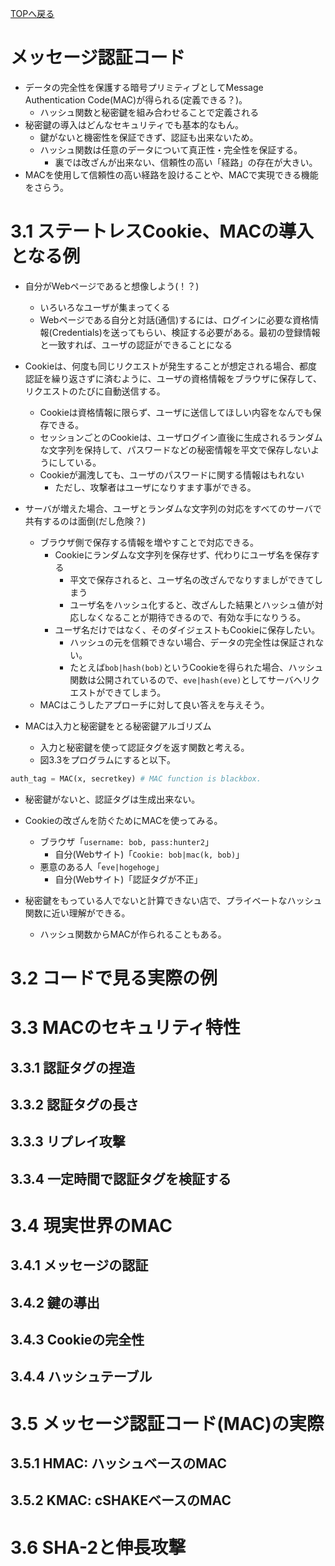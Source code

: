 <!-- title: 現代暗号技術入門のメモ・chp03 -->
[TOPへ戻る](https://8-u8.github.io/Real_World_Cryptography/)

# メッセージ認証コード
- データの完全性を保護する暗号プリミティブとしてMessage Authentication Code(MAC)が得られる(定義できる？)。
  - ハッシュ関数と秘密鍵を組み合わせることで定義される
- 秘密鍵の導入はどんなセキュリティでも基本的なもん。
  - 鍵がないと機密性を保証できず、認証も出来ないため。
  - ハッシュ関数は任意のデータについて真正性・完全性を保証する。
    - 裏では改ざんが出来ない、信頼性の高い「経路」の存在が大きい。
- MACを使用して信頼性の高い経路を設けることや、MACで実現できる機能をさらう。

# 3.1 ステートレスCookie、MACの導入となる例
- 自分がWebページであると想像しよう(！？)
  - いろいろなユーザが集まってくる
  - Webページである自分と対話(通信)するには、ログインに必要な資格情報(Credentials)を送ってもらい、検証する必要がある。最初の登録情報と一致すれば、ユーザの認証ができることになる
- Cookieは、何度も同じリクエストが発生することが想定される場合、都度認証を繰り返さずに済むように、ユーザの資格情報をブラウザに保存して、リクエストのたびに自動送信する。
  - Cookieは資格情報に限らず、ユーザに送信してほしい内容をなんでも保存できる。
  - セッションごとのCookieは、ユーザログイン直後に生成されるランダムな文字列を保持して、パスワードなどの秘密情報を平文で保存しないようにしている。
  - Cookieが漏洩しても、ユーザのパスワードに関する情報はもれない
    - ただし、攻撃者はユーザになりすます事ができる。

- サーバが増えた場合、ユーザとランダムな文字列の対応をすべてのサーバで共有するのは面倒(だし危険？)
  - ブラウザ側で保存する情報を増やすことで対応できる。
    - Cookieにランダムな文字列を保存せず、代わりにユーザ名を保存する
      - 平文で保存されると、ユーザ名の改ざんでなりすましができてしまう
      - ユーザ名をハッシュ化すると、改ざんした結果とハッシュ値が対応しなくなることが期待できるので、有効な手になりうる。
    - ユーザ名だけではなく、そのダイジェストもCookieに保存したい。
      - ハッシュの元を信頼できない場合、データの完全性は保証されない。
      - たとえば`bob|hash(bob)`というCookieを得られた場合、ハッシュ関数は公開されているので、`eve|hash(eve)`としてサーバへリクエストができてしまう。
  - MACはこうしたアプローチに対して良い答えを与えそう。

- MACは入力と秘密鍵をとる秘密鍵アルゴリズム
  - 入力と秘密鍵を使って認証タグを返す関数と考える。
  - 図3.3をプログラムにすると以下。

```python
auth_tag = MAC(x, secretkey) # MAC function is blackbox.
```

- 秘密鍵がないと、認証タグは生成出来ない。

- Cookieの改ざんを防ぐためにMACを使ってみる。
  - ブラウザ「`username: bob, pass:hunter2`」
    - 自分(Webサイト)「`Cookie: bob|mac(k, bob)`」
  - 悪意のある人「`eve|hogehoge`」
    - 自分(Webサイト)「認証タグが不正」
- 秘密鍵をもっている人でないと計算できない店で、プライベートなハッシュ関数に近い理解ができる。
  - ハッシュ関数からMACが作られることもある。


# 3.2 コードで見る実際の例
# 3.3 MACのセキュリティ特性
## 3.3.1 認証タグの捏造
## 3.3.2 認証タグの長さ
## 3.3.3 リプレイ攻撃
## 3.3.4 一定時間で認証タグを検証する
# 3.4 現実世界のMAC
## 3.4.1 メッセージの認証
## 3.4.2 鍵の導出
## 3.4.3 Cookieの完全性
## 3.4.4 ハッシュテーブル
# 3.5 メッセージ認証コード(MAC)の実際
## 3.5.1 HMAC: ハッシュベースのMAC
## 3.5.2 KMAC: cSHAKEベースのMAC
# 3.6 SHA-2と伸長攻撃
